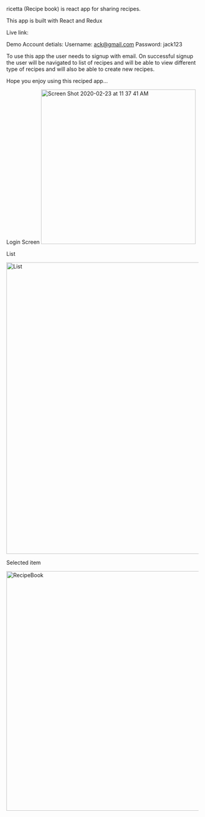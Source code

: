 ricetta (Recipe book) is react app for sharing recipes.

This app is built with React and Redux

Live link: 

Demo Account detials: Username: ack@gmail.com Password: jack123

To use this app the user needs to signup with email. On successful signup the user will be navigated to list of recipes and will be able to view different type of recipes and will also be able to create new recipes.

Hope you enjoy using this reciped app...

Login Screen
<img width="405" alt="Screen Shot 2020-02-23 at 11 37 41 AM" src="https://user-images.githubusercontent.com/15713000/75215186-8ac19300-5755-11ea-91d8-fd7c06a08ecb.png">

List


<img width="764" alt="List" src="https://user-images.githubusercontent.com/15713000/75215245-b17fc980-5755-11ea-907c-cb62db0fa172.png">

Selected item


<img width="628" alt="RecipeBook" src="https://user-images.githubusercontent.com/15713000/75215260-be042200-5755-11ea-85c9-6d41446e84ba.png">
